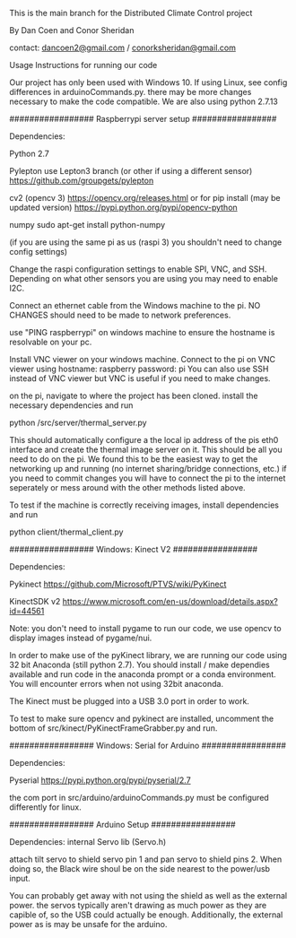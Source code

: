 This is the main branch for the Distributed Climate Control project

By Dan Coen and Conor Sheridan

contact: dancoen2@gmail.com / conorksheridan@gmail.com

Usage Instructions for running our code

Our project has only been used with Windows 10. If using Linux, see config differences in arduinoCommands.py. there may be more changes necessary to make the code compatible. We are also using python 2.7.13


#################   Raspberrypi server setup  #################

Dependencies: 

Python 2.7

Pylepton
use Lepton3 branch (or other if using a different sensor)
https://github.com/groupgets/pylepton

cv2 (opencv 3)
https://opencv.org/releases.html
or for pip install (may be updated version)
https://pypi.python.org/pypi/opencv-python

numpy
sudo apt-get install python-numpy



(if you are using the same pi as us (raspi 3) you shouldn't need to change config settings)

Change the raspi configuration settings to enable SPI, VNC, and SSH. Depending on what other sensors you are using
you may need to enable I2C. 

Connect an ethernet cable from the Windows machine to the pi. NO CHANGES should need to be made to network preferences. 

use "PING raspberrypi" on windows machine to ensure the hostname is resolvable on your pc.  


Install VNC viewer on your windows machine. 
Connect to the pi on VNC viewer using hostname: raspberry   password: pi
You can also use SSH instead of VNC viewer but VNC is useful if you need to make changes. 

on the pi, navigate to where the project has been cloned. install the necessary dependencies and run 

python /src/server/thermal_server.py

This should automatically configure a the local ip address of the pis eth0 interface and create the thermal image server on it. 
This should be all you need to do on the pi. We found this to be the easiest way to get the networking up and running 
(no internet sharing/bridge connections, etc.) if you need to commit changes you will have to connect the pi to the internet 
seperately or mess around with the other methods listed above.

To test if the machine is correctly receiving images, install dependencies and run 

python client/thermal_client.py



#################   Windows: Kinect V2  #################

Dependencies:

Pykinect
https://github.com/Microsoft/PTVS/wiki/PyKinect

KinectSDK v2
https://www.microsoft.com/en-us/download/details.aspx?id=44561

Note: you don't need to install pygame to run our code, we use opencv to display images instead of pygame/nui. 

In order to make use of the pyKinect library, we are running our code using 32 bit Anaconda (still python 2.7). You should install / make dependies available and run code in the anaconda prompt or a conda environment. You will encounter errors when not using 32bit anaconda.

The Kinect must be plugged into a USB 3.0 port in order to work.

To test to make sure opencv and pykinect are installed, uncomment the bottom of src/kinect/PyKinectFrameGrabber.py and run.


#################   Windows: Serial for Arduino #################

Dependencies:

Pyserial
https://pypi.python.org/pypi/pyserial/2.7

the com port in src/arduino/arduinoCommands.py must be configured differently for linux.


#################  Arduino Setup #################

Dependencies: internal Servo lib (Servo.h)

attach tilt servo to shield servo pin 1 and pan servo to shield pins 2. When doing so, the Black wire shoul be on the side nearest
to the power/usb input.

You can probably get away with not using the shield as well as the external power. the servos typically aren't drawing as much power as they are capible of, so the USB could actually be enough. Additionally, the external power as is may be unsafe for the arduino. 






